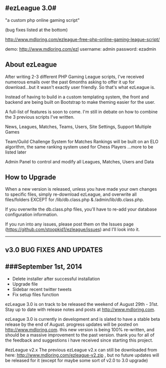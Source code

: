 #ezLeague 3.0#
------------------------------------------------------------------------------------------------------------------------
"a custom php online gaming script"

(bug fixes listed at the bottom)

http://www.mdloring.com/ezleague-free-php-online-gaming-league-script/

demo: http://www.mdloring.com/ezl
username: admin
password: ezadmin

About ezLeague
------------------------------------------------------------------------------------------------------------------------

After writing 2-3 different PHP Gaming League scripts, I've received numerous emails over the past 6months asking to offer it up for download...but it wasn't exactly user friendly. So that's what ezLeague is.

Instead of having to build in a custom templating system, the front and backend are being built on Bootstrap to make theming easier for the user.

A full-list of features is soon to come. I'm still in debate on how to combine the 3 previous scripts I've written.

News, Leagues, Matches, Teams, Users, Site Settings, Support Multiple Games

Team/Guild Challenge System for Matches
Rankings will be built on an ELO algorithm, the same ranking system used for Chess Players ...more to be listed later

Admin Panel to control and modify all Leagues, Matches, Users and Data

How to Upgrade
------------------------------------------------------------------------------------------------------------------------
When a new version is released, unless you have made your own changes to specific files, simply re-download ezLeague, and overwrite all files/folders EXCEPT for /lib/db.class.php & /admin/lib/db.class.php.

If you overwrite the db.class.php files, you'll have to re-add your database configuration information.

If you run into any issues, please post them on the Issues page (https://github.com/stoopkid1/ezleague/issues) and I'll look into it.

------------------------------------------------------------------------------------------------------------------------
v3.0 BUG FIXES AND UPDATES
------------------------------------------------------------------------------------------------------------------------
###September 1st, 2014
------------------------------------------------------------------------------------------------------------------------
- Delete installer after successful installation
- Upgrade file
- Sidebar recent twitter tweets
- Fix setup files function


ezLeague 3.0 is on track to be released the weekend of August 29th - 31st. Stay up to date with release notes and posts at http://www.mdloring.com.

ezLeague 3.0 is currently in development and is slated to have a stable beta release by the end of August. progress updates will be posted on http://www.mdloring.com. this new version is being 100% re-written, and should be a massive improvement to the past version. thank you for all of the feedback and suggestions i have received since starting this project.

#ezLeague v2.x
The previous ezLeague v2.x can still be downloaded from here: http://www.mdloring.com/ezleague-v2.zip , but no future updates will be released for it (except for maybe some sort of v2.0 to 3.0 upgrade)
